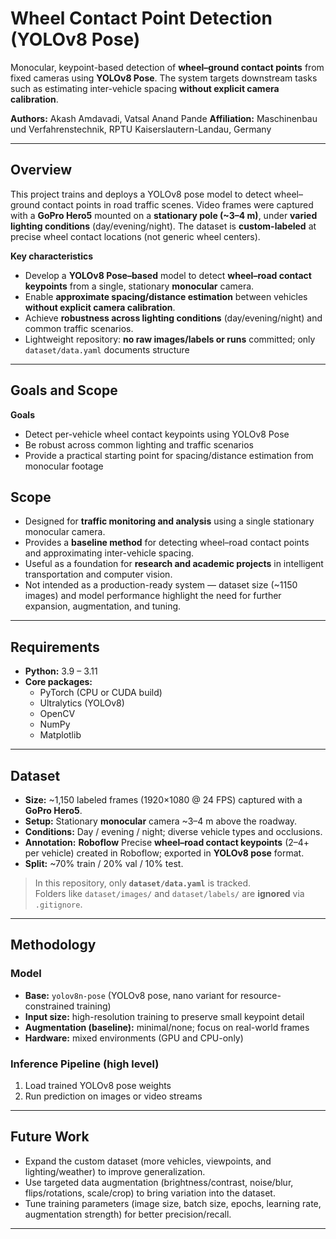 # Wheel Contact Point Detection (YOLOv8 Pose)

Monocular, keypoint-based detection of **wheel–ground contact points** from fixed cameras using **YOLOv8 Pose**. The system targets downstream tasks such as estimating inter-vehicle spacing **without explicit camera calibration**.

**Authors:** Akash Amdavadi,  Vatsal Anand Pande
**Affiliation:** Maschinenbau und Verfahrenstechnik, RPTU Kaiserslautern-Landau, Germany

---

## Overview

This project trains and deploys a YOLOv8 pose model to detect wheel–ground contact points in road traffic scenes. Video frames were captured with a **GoPro Hero5** mounted on a **stationary pole (~3–4 m)**, under **varied lighting conditions** (day/evening/night). The dataset is **custom-labeled** at precise wheel contact locations (not generic wheel centers).

**Key characteristics**
- Develop a **YOLOv8 Pose–based** model to detect **wheel–road contact keypoints** from a single, stationary **monocular** camera.  
- Enable **approximate spacing/distance estimation** between vehicles **without explicit camera calibration**.  
- Achieve **robustness across lighting conditions** (day/evening/night) and common traffic scenarios.  
- Lightweight repository: **no raw images/labels or runs** committed; only `dataset/data.yaml` documents structure

---

## Goals and Scope

**Goals**
- Detect per-vehicle wheel contact keypoints using YOLOv8 Pose
- Be robust across common lighting and traffic scenarios
- Provide a practical starting point for spacing/distance estimation from monocular footage

## Scope
- Designed for **traffic monitoring and analysis** using a single stationary monocular camera.  
- Provides a **baseline method** for detecting wheel–road contact points and approximating inter-vehicle spacing.  
- Useful as a foundation for **research and academic projects** in intelligent transportation and computer vision.  
- Not intended as a production-ready system — dataset size (~1150 images) and model performance highlight the need for further expansion, augmentation, and tuning.  


---
## Requirements
- **Python:** 3.9 – 3.11  
- **Core packages:**  
  - PyTorch (CPU or CUDA build)  
  - Ultralytics (YOLOv8)  
  - OpenCV  
  - NumPy  
  - Matplotlib

---

## Dataset
- **Size:** ~1,150 labeled frames (1920×1080 @ 24 FPS) captured with a **GoPro Hero5**.  
- **Setup:** Stationary **monocular** camera ~3–4 m above the roadway.  
- **Conditions:** Day / evening / night; diverse vehicle types and occlusions.  
- **Annotation:** **Roboflow** Precise **wheel–road contact keypoints** (2–4+ per vehicle) created in Roboflow; exported in **YOLOv8 pose** format.  
- **Split:** ~70% train / 20% val / 10% test.  
  

> In this repository, only **`dataset/data.yaml`** is tracked.  
> Folders like `dataset/images/` and `dataset/labels/` are **ignored** via `.gitignore`.

---

## Methodology

### Model
- **Base:** `yolov8n-pose` (YOLOv8 pose, nano variant for resource-constrained training)
- **Input size:** high-resolution training to preserve small keypoint detail
- **Augmentation (baseline):** minimal/none; focus on real-world frames
- **Hardware:** mixed environments (GPU and CPU-only)

### Inference Pipeline (high level)
1. Load trained YOLOv8 pose weights
2. Run prediction on images or video streams

---

## Future Work
- Expand the custom dataset (more vehicles, viewpoints, and lighting/weather) to improve generalization.
- Use targeted data augmentation (brightness/contrast, noise/blur, flips/rotations, scale/crop) to bring variation into the dataset.
- Tune training parameters (image size, batch size, epochs, learning rate, augmentation strength) for better precision/recall.



---

